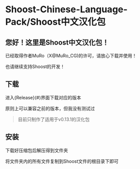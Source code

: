 # Shoost-Chinese-Language-Pack/Shoost中文汉化包

## 您好！这里是Shoost中文汉化包！
已经取得作者MuRo（X@MuRo_CG)的许可，请放心下载并使用！

也请继续支持Shoost的开发！

## 下载
进入{Release}(#)界面下载对应的版本

原则上可以兼容之前的版本，但我没有测试过

>目前只制作了适用于v0.13.1的汉化包
## 安装
下载好压缩包后解压得到文件夹

将文件夹内的所有文件复制到Shoost文件的根目录下即可
